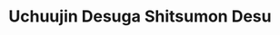 --- 
title: "Uchuujin Desuga Shitsumon Desu"
publishdate: "2019-4-30T16:48:46+02:00"
src: "https://365manga.net/manga/uchuujin-desuga-shitsumon-desu"
image: "https://data.365manga.net/images/thumbnails/19558-uchuujin-desuga-shitsumon-desu.jpg"
description: "It's new year's! Alien visitor? With a question?? Madness!!"
---
